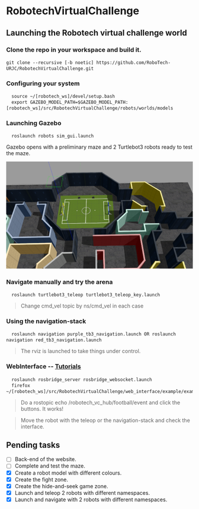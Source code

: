 # RobotechVirtualChallenge

## Launching the Robotech virtual challenge world

### Clone the repo in your workspace and build it.
```console
git clone --recursive [-b noetic] https://github.com/RoboTech-URJC/RobotechVirtualChallenge.git
```


### Configuring your system
```console
  source ~/[robotech_ws]/devel/setup.bash
  export GAZEBO_MODEL_PATH=$GAZEBO_MODEL_PATH:[robotech_ws]/src/RobotechVirtualChallenge/robots/worlds/models
```
### Launching Gazebo
```console
  roslaunch robots sim_gui.launch
```

<!--* **NOTE:** Set environment variable *TURTLEBOT3_MODEL*. For ejample: ``export TURTLEBOT3_MODEL=burger``. Doesn't matter what type of tb3
you set becasue this value is overwriten from launcher file.-->

Gazebo opens with a preliminary maze and 2 Turtlebot3 robots ready to test the maze.

![maze](resources/simulator_noetic.png)


### Navigate manually and try the arena
```console
  roslaunch turtlebot3_teleop turtlebot3_teleop_key.launch
```
> Change cmd_vel topic by ns/cmd_vel in each case


### Using the navigation-stack
```console
  roslaunch navigation purple_tb3_navigation.launch OR roslaunch navigation red_tb3_navigation.launch
```
> The rviz is launched to take things under control.

### WebInterface -- [Tutorials](http://wiki.ros.org/roslibjs/Tutorials)
```console
  roslaunch rosbridge_server rosbridge_websocket.launch
  firefox  ~/[robotech_ws]/src/RobotechVirtualChallenge/web_interface/example/example.html
```
> Do a rostopic echo /robotech_vc_hub/football/event and click the buttons. It works!

> Move the robot with the teleop or the navigation-stack and check the interface.

## Pending tasks

- [ ] Back-end of the website.
- [ ] Complete and test the maze.
- [x] Create a robot model with different colours.
- [x] Create the fight zone.
- [x] Create the hide-and-seek game zone.
- [x] Launch and teleop 2 robots with different namespaces.
- [x] Launch and navigate with 2 robots with different namespaces.
